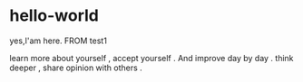 # hello-world
yes,I'am here. FROM test1

learn more about yourself , accept yourself . And improve day by day .
think deeper , share opinion with others . 
